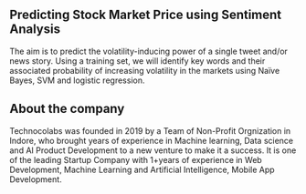 ## Predicting Stock Market Price using Sentiment Analysis

The aim is to predict the volatility-inducing power of a single tweet and/or news story. Using a training set, we will identify key words and their associated probability of increasing volatility in the markets using Naïve Bayes, SVM and logistic regression.

## About the company
Technocolabs was founded in 2019 by a Team of Non-Profit Orgnization in Indore, who brought years of experience in Machine learning, Data science and AI Product Development to a new venture to make it a success.
It is one of the leading Startup Company with 1+years of experience in Web Development, Machine Learning and Artificial Intelligence, Mobile App Development.

